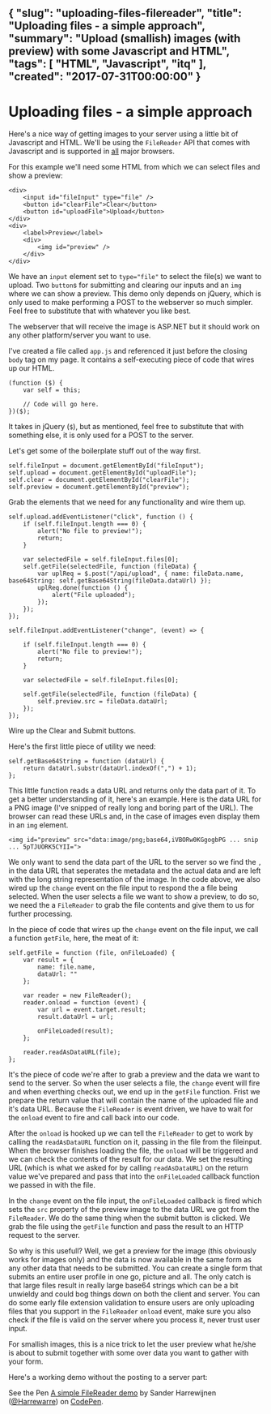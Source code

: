 {
  "slug": "uploading-files-filereader",
  "title": "Uploading files - a simple approach",
  "summary": "Upload (smallish) images (with preview) with some Javascript and HTML",
  "tags": [
    "HTML",
    "Javascript",
    "itq"
  ],
  "created": "2017-07-31T00:00:00"
}
---
# Uploading files - a simple approach

Here's a nice way of getting images to your server using a little bit of Javascript and HTML. We'll be using the `FileReader` API that comes with 
Javascript and is supported in [all](http://caniuse.com/#search=filereader) major browsers.

For this example we'll need some HTML from which we can select files and show a preview:

    <div>
        <input id="fileInput" type="file" />
        <button id="clearFile">Clear</button>
        <button id="uploadFile">Upload</button>
    </div>
    <div>
        <label>Preview</label>
        <div>
            <img id="preview" />
        </div>
    </div>

We have an `input` element set to `type="file"` to select the file(s) we want to upload. Two `button`s for submitting and clearing our inputs and an `img` where we can show a preview.
This demo only depends on jQuery, which is only used to make performing a POST to the webserver so much simpler. Feel free to substitute that with whatever you like best.

The webserver that will receive the image is ASP.NET but it should work on any other platform/server you want to use.

I've created a file called `app.js` and referenced it just before the closing `body` tag on my page. It contains a self-executing piece of code that wires up our HTML.

	(function ($) {
		var self = this;

		// Code will go here.
	})($);

It takes in jQuery (`$`), but as mentioned, feel free to substitute that with something else, it is only used for a POST to the server.

Let's get some of the boilerplate stuff out of the way first.

    self.fileInput = document.getElementById("fileInput");
    self.upload = document.getElementById("uploadFile");
    self.clear = document.getElementById("clearFile");
    self.preview = document.getElementById("preview");
	
Grab the elements that we need for any functionality and wire them up.

    self.upload.addEventListener("click", function () {
        if (self.fileInput.length === 0) {
            alert("No file to preview!");
            return;
        }

        var selectedFile = self.fileInput.files[0];
        self.getFile(selectedFile, function (fileData) {
            var uplReq = $.post("/api/upload", { name: fileData.name, base64String: self.getBase64String(fileData.dataUrl) });
            uplReq.done(function () {
                alert("File uploaded");
            });
        });
    });

    self.fileInput.addEventListener("change", (event) => {

        if (self.fileInput.length === 0) {
            alert("No file to preview!");
            return;
        }

        var selectedFile = self.fileInput.files[0];

        self.getFile(selectedFile, function (fileData) {
            self.preview.src = fileData.dataUrl;
        });
    });

Wire up the Clear and Submit buttons.

Here's the first little piece of utility we need:

    self.getBase64String = function (dataUrl) {
        return dataUrl.substr(dataUrl.indexOf(",") + 1);
    };

This little function reads a data URL and returns only the data part of it. To get a better understanding of it, here's an example. Here is the data URL for a PNG image (I've snipped of really long and boring part of the URL). The browser can read these URLs and, in the case of images even display them in an `img` element.

	<img id="preview" src="data:image/png;base64,iVBORw0KGgogbPG ... snip ... 5pTJUORK5CYII=">

We only want to send the data part of the URL to the server so we find the `,` in the data URL that seperates the metadata and the actual data and are left with the long string representation of the image. In the code above, we also wired up the `change` event on the file input
to respond the a file being selected. When the user selects a file we want to show a preview, to do so, we need the a `FileReader` to grab the file contents and give them to us for further processing.

In the piece of code that wires up the `change` event on the file input, we call a function `getFile`, here, the meat of it:

    self.getFile = function (file, onFileLoaded) {
        var result = {
            name: file.name,
            dataUrl: ""
        };

        var reader = new FileReader();
        reader.onload = function (event) {
            var url = event.target.result;
            result.dataUrl = url;

            onFileLoaded(result);
        };

        reader.readAsDataURL(file);
    };

It's the piece of code we're after to grab a preview and the data we want to send to the server. So when the user selects a file, the `change` event will fire and when everthing checks out, we end up in the `getFile` function.
Frist we prepare the return value that will contain the name of the uploaded file and it's data URL. Because the `FileReader` is event driven, we have to wait for the `onload` event to fire and call back into our code.

After the `onload` is hooked up we can tell the `FileReader` to get to work by calling the `readAsDataURL` function on it, passing in the file from the fileinput. When the browser finishes loading the file, 
the `onload` will be triggered and we can check the contents of the result for our data. We set the resulting URL (which is what we asked for by calling `readAsDataURL`) on the return value we've prepared and pass that into the `onFileLoaded` callback function we passed in with the file.

In the `change` event on the file input, the `onFileLoaded` callback is fired which sets the `src` property of the preview image to the data URL we got from the `FileReader`. We do the same thing when the submit button is clicked.
We grab the file using the `getFile` function and pass the result to an HTTP request to the server.

So why is this usefull? Well, we get a preview for the image (this obviously works for images only) and the data is now available in the same form as any other data that needs to be submitted. You can create a single form
that submits an entire user profile in one go, picture and all. The only catch is that large files result in really large base64 strings which can be a bit unwieldy and could bog things down on both the client and server. You can do some early file extension validation to ensure users are only uploading files that you support in the `FileReader` `onload` event, make sure you also check if the file is valid on the
server where you process it, never trust user input.

For smallish images, this is a nice trick to let the user preview what he/she is about to submit together with some over data you want to gather with your form. 

Here's a working demo without the posting to a server part:

<p data-height="300" data-theme-id="14183" data-slug-hash="JyKePQ" data-default-tab="js,result" data-user="Harrewarre" data-embed-version="2" data-pen-title="A simple FileReader demo" class="codepen">See the Pen <a href="https://codepen.io/Harrewarre/pen/JyKePQ/">A simple FileReader demo</a> by Sander Harrewijnen (<a href="https://codepen.io/Harrewarre">@Harrewarre</a>) on <a href="https://codepen.io">CodePen</a>.</p>
<script async src="https://production-assets.codepen.io/assets/embed/ei.js"></script>